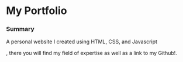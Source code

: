 <h1>My Portfolio</h1>



<h3>Summary</h3>
<p>A personal website I created using HTML, CSS, and Javascript</p\><br>
<p>, there you will find my field of expertise as well as a link to my Github!.<p>
